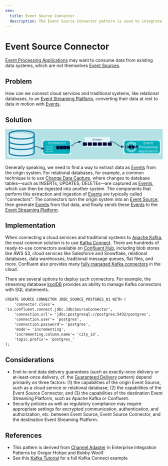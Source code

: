 ```yaml
---
seo:
  title: Event Source Connector
  description: The Event Source Connector pattern is used to integrate data from existing data systems into the Event Streaming Platform. 
---
```

# Event Source Connector
[Event Processing Applications](../event-processing/event-processing-application.md) may want to consume data from existing data systems, which are not themselves [Event Sources](event-source.md).

## Problem
How can we connect cloud services and traditional systems, like relational databases, to an [Event Streaming Platform](../event-stream/event-streaming-platform.md), converting their data at rest to data in motion with [Events](../event/event.md).

## Solution
![event-source-connector](../img/event-source-connector.png)

Generally speaking, we need to find a way to extract data as [Events](../event/event.md) from the origin system. For relational databases, for example, a common technique is to use [Change Data Capture](https://en.wikipedia.org/wiki/Change_data_capture), where changes to database tables—such as INSERTs, UPDATES, DELETEs—are captured as [Events](../event/event.md), which can then be ingested into another system. The components that perform this extraction and ingestion of [Events](../event/event.md) are typically called "connectors". The connectors turn the origin system into an [Event Source](../event-source/event-source.md), then generate [Events](../event/event.md) from that data, and finally sends these [Events](../event/event.md) to the [Event Streaming Platform](../event-stream/event-streaming-platform.md).

## Implementation
When connecting a cloud services and traditional systems to [Apache Kafka](https://kafka.apache.org/), the most common solution is to use [Kafka Connect](https://docs.confluent.io/platform/current/connect/index.html). There are hundreds of ready-to-use connectors available on [Confluent Hub](https://www.confluent.io/hub/), including blob stores like AWS S3, cloud services like Salesforce and Snowflake, relational databases, data warehouses, traditional message queues, flat files, and more. Confluent also provides many [fully managed Kafka connectors](https://docs.confluent.io/cloud/current/connectors/index.html) in the cloud.

There are several options to deploy such connectors. For example, the streaming database [ksqlDB](https://ksqldb.io/) provides an ability to manage Kafka connectors with SQL statements.
```
CREATE SOURCE CONNECTOR JDBC_SOURCE_POSTGRES_01 WITH (
    'connector.class'= 'io.confluent.connect.jdbc.JdbcSourceConnector',
    'connection.url'= 'jdbc:postgresql://postgres:5432/postgres',
    'connection.user'= 'postgres',
    'connection.password'= 'postgres',
    'mode'= 'incrementing',
    'incrementing.column.name'= 'city_id',
    'topic.prefix'= 'postgres_'
);
```

## Considerations
* End-to-end data delivery guarantees (such as exactly-once delivery or at-least-once delivery, cf. the [Guaranteed Delivery](../event-stream/guaranteed-delivery.md) pattern) depend primarily on three factors: (1) the capabilities of the origin Event Source, such as a cloud service or relational database; (2) the capabilities of the Event Source Connector, and (3) the capabilities of the destination Event Streaming Platform, such as Apache Kafka or Confluent.
* Security policies as well as regulatory compliance may require appropriate settings for encrypted communication, authentication, and authorization, etc. between Event Source, Event Source Connector, and the destination Event Streaming Platform.

## References
* This pattern is derived from [Channel Adapter](https://www.enterpriseintegrationpatterns.com/patterns/messaging/ChannelAdapter.html) in Enterprise Integration Patterns by Gregor Hohpe and Bobby Woolf
* See this [Kafka Tutorial](https://kafka-tutorials.confluent.io/connect-add-key-to-source/ksql.html) for a full Kafka Connect example
